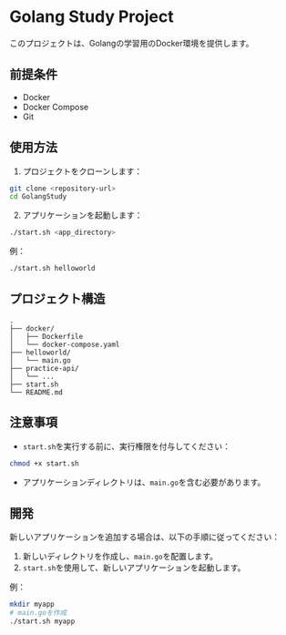 # Golang Study Project

このプロジェクトは、Golangの学習用のDocker環境を提供します。

## 前提条件

- Docker
- Docker Compose
- Git

## 使用方法

1. プロジェクトをクローンします：
```bash
git clone <repository-url>
cd GolangStudy
```

2. アプリケーションを起動します：
```bash
./start.sh <app_directory>
```

例：
```bash
./start.sh helloworld
```

## プロジェクト構造

```
.
├── docker/
│   ├── Dockerfile
│   └── docker-compose.yaml
├── helloworld/
│   └── main.go
├── practice-api/
│   └── ...
├── start.sh
└── README.md
```

## 注意事項

- `start.sh`を実行する前に、実行権限を付与してください：
```bash
chmod +x start.sh
```

- アプリケーションディレクトリは、`main.go`を含む必要があります。

## 開発

新しいアプリケーションを追加する場合は、以下の手順に従ってください：

1. 新しいディレクトリを作成し、`main.go`を配置します。
2. `start.sh`を使用して、新しいアプリケーションを起動します。

例：
```bash
mkdir myapp
# main.goを作成
./start.sh myapp
```
